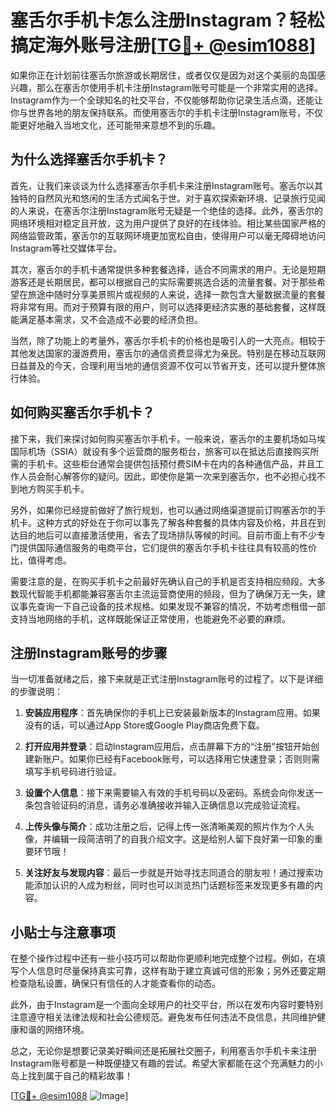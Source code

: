# 塞舌尔手机卡怎么注册Instagram？轻松搞定海外账号注册[[TG💪+ @esim1088](https://t.me/s/esim1088)]

如果你正在计划前往塞舌尔旅游或长期居住，或者仅仅是因为对这个美丽的岛国感兴趣，那么在塞舌尔使用手机卡注册Instagram账号可能是一个非常实用的选择。Instagram作为一个全球知名的社交平台，不仅能够帮助你记录生活点滴，还能让你与世界各地的朋友保持联系。而使用塞舌尔的手机卡注册Instagram账号，不仅能更好地融入当地文化，还可能带来意想不到的乐趣。

## 为什么选择塞舌尔手机卡？

首先，让我们来谈谈为什么选择塞舌尔手机卡来注册Instagram账号。塞舌尔以其独特的自然风光和悠闲的生活方式闻名于世。对于喜欢探索新环境、记录旅行见闻的人来说，在塞舌尔注册Instagram账号无疑是一个绝佳的选择。此外，塞舌尔的网络环境相对稳定且开放，这为用户提供了良好的在线体验。相比某些国家严格的网络监管政策，塞舌尔的互联网环境更加宽松自由，使得用户可以毫无障碍地访问Instagram等社交媒体平台。

其次，塞舌尔的手机卡通常提供多种套餐选择，适合不同需求的用户。无论是短期游客还是长期居民，都可以根据自己的实际需要挑选合适的流量套餐。对于那些希望在旅途中随时分享美景照片或视频的人来说，选择一款包含大量数据流量的套餐将非常有用。而对于预算有限的用户，则可以选择更经济实惠的基础套餐，这样既能满足基本需求，又不会造成不必要的经济负担。

当然，除了功能上的考量外，塞舌尔手机卡的价格也是吸引人的一大亮点。相较于其他发达国家的漫游费用，塞舌尔的通信资费显得尤为亲民。特别是在移动互联网日益普及的今天，合理利用当地的通信资源不仅可以节省开支，还可以提升整体旅行体验。

## 如何购买塞舌尔手机卡？

接下来，我们来探讨如何购买塞舌尔手机卡。一般来说，塞舌尔的主要机场如马埃国际机场（SSIA）就设有多个运营商的服务柜台，旅客可以在抵达后直接购买所需的手机卡。这些柜台通常会提供包括预付费SIM卡在内的各种通信产品，并且工作人员会耐心解答你的疑问。因此，即使你是第一次来到塞舌尔，也不必担心找不到地方购买手机卡。

另外，如果你已经提前做好了旅行规划，也可以通过网络渠道提前订购塞舌尔的手机卡。这种方式的好处在于你可以事先了解各种套餐的具体内容及价格，并且在到达目的地后可以直接激活使用，省去了现场排队等候的时间。目前市面上有不少专门提供国际通信服务的电商平台，它们提供的塞舌尔手机卡往往具有较高的性价比，值得考虑。

需要注意的是，在购买手机卡之前最好先确认自己的手机是否支持相应频段。大多数现代智能手机都能兼容塞舌尔主流运营商使用的频段，但为了确保万无一失，建议事先查询一下自己设备的技术规格。如果发现不兼容的情况，不妨考虑租借一部支持当地网络的手机，这样既能保证正常使用，也能避免不必要的麻烦。

## 注册Instagram账号的步骤

当一切准备就绪之后，接下来就是正式注册Instagram账号的过程了。以下是详细的步骤说明：

1. **安装应用程序**：首先确保你的手机上已安装最新版本的Instagram应用。如果没有的话，可以通过App Store或Google Play商店免费下载。
   
2. **打开应用并登录**：启动Instagram应用后，点击屏幕下方的“注册”按钮开始创建新账户。如果你已经有Facebook账号，可以选择用它快速登录；否则则需填写手机号码进行验证。

3. **设置个人信息**：接下来需要输入有效的手机号码以及密码。系统会向你发送一条包含验证码的消息，请务必准确接收并输入正确信息以完成验证流程。

4. **上传头像与简介**：成功注册之后，记得上传一张清晰美观的照片作为个人头像，并编辑一段简洁明了的自我介绍文字。这是给别人留下良好第一印象的重要环节哦！

5. **关注好友与发现内容**：最后一步就是开始寻找志同道合的朋友啦！通过搜索功能添加认识的人成为粉丝，同时也可以浏览热门话题标签来发现更多有趣的内容。

## 小贴士与注意事项

在整个操作过程中还有一些小技巧可以帮助你更顺利地完成整个过程。例如，在填写个人信息时尽量保持真实可靠，这样有助于建立真诚可信的形象；另外还要定期检查隐私设置，确保只有信任的人才能查看你的动态。

此外，由于Instagram是一个面向全球用户的社交平台，所以在发布内容时要特别注意遵守相关法律法规和社会公德规范。避免发布任何违法不良信息，共同维护健康和谐的网络环境。

总之，无论你是想要记录美好瞬间还是拓展社交圈子，利用塞舌尔手机卡来注册Instagram账号都是一种既便捷又有趣的尝试。希望大家都能在这个充满魅力的小岛上找到属于自己的精彩故事！ 

[[TG💪+ @esim1088](https://t.me/s/esim1088) ![Image](https://i.postimg.cc/4NQfJmqS/Snipaste-2025-05-13-00-14-12.png)]